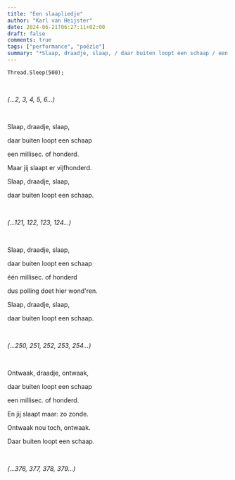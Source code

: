 ```yaml
---
title: "Een slaapliedje"
author: "Karl van Heijster"
date: 2024-06-21T06:27:11+02:00
draft: false
comments: true
tags: ["performance", "poëzie"]
summary: "*Slaap, draadje, slaap, / daar buiten loopt een schaap / een millisec. of honderd. / Maar jij slaapt er vijfhonderd. / Slaap, draadje, slaap, / daar buiten loopt een schaap.*"
---
```


    Thread.Sleep(500);

<br>

*(...2, 3, 4, 5, 6...)*

<br>

Slaap, draadje, slaap,

daar buiten loopt een schaap

een millisec. of honderd.

Maar jij slaapt er vijfhonderd.

Slaap, draadje, slaap,

daar buiten loopt een schaap.

<br>

*(...121, 122, 123, 124...)*

<br>

Slaap, draadje, slaap,

daar buiten loopt een schaap

één millisec. of honderd

dus polling doet hier wond'ren.

Slaap, draadje, slaap,

daar buiten loopt een schaap.

<br>

*(...250, 251, 252, 253, 254...)*

<br>

Ontwaak, draadje, ontwaak,

daar buiten loopt een schaap

een millisec. of honderd.

En jij slaapt maar: zo zonde.

Ontwaak nou toch, ontwaak.

Daar buiten loopt een schaap.

<br>

*(...376, 377, 378, 379...)*
